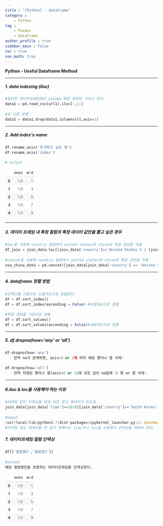```yaml
---
title : "[Python] - dataframe"
category :
    - Python
tag : 
    - Pandas
    - dataframe
author_profile : true
sidebar_main : False  
toc : true 
use_math: true
---
```


**Python - Useful Dataframe Method**

---

##### *1. data indexing (iloc)*

```py
#읽어온 데이터프레임에서 column 특정 범위만 가지고 온다.
data1 = pd.read_csv(url1).iloc[:,1:]

#또 다른 방법 
data1 = data1.drop(data1.columns[0],axis=1)
```

---

##### *2. Add index's name*

```py
df.rename_axis('추가하고 싶은 명')
df.rename_axis('index')

# output
```

<img src='/assets/dataframe2.PNG' width = 100>

---

##### *3. 데이터 프레임 내 특정 컬럼의 특정 데이터 값만을 뽑고 싶은 경우*

```py
#loc을 사용해 country 컬럼에서 united states와 china의 특정 값만을 추출
df_join = join_data.loc[(join_data['country']=='United States') | (join_data['country']=='China')]

#concat을 사용해 country 컬럼에서 united states와 china의 특정 값만을 추출
usa_china_data = pd.concat([join_data[join_data['country'] == 'United States'],join_data[join_data['country'] == 'China']],axis=0)
```

---

##### *4. dataframe 정렬 방법*

```py
#인덱스를 기준으로 오름차순으로 정렬된다.
df = df.sort_index() 
df = df.sort_index(ascending = False) #내림차순으로 정렬

#특정 컬럼을 기준으로 정렬
df = df.sort_values()
df = df.sort_values(ascending = False)#내림차순으로 정렬
```

---

##### *5. df.dropna(how='any' or 'all')*

```py
df.dropna(how='any')
  - 만약 na가 존재하면, axis=0 or 1에 따라 해당 행이나 열 삭제!

df.dropna(how='all')
  - 만약 지정된 행이나 열(axis=0 or 1)에 모든 값이 na일때 그 행 or 열 삭제!
```

---

##### *6.iloc & loc을 사용해야 하는 이유*

```py
#아래와 같이 인덱싱을 하게 되면 경고 메세지가 뜨는데,
join_data[join_data['time']==2019][join_data['country']=='South Korea']['PPP']

#ouput
/usr/local/lib/python3.7/dist-packages/ipykernel_launcher.py:2: UserWarning: Boolean Series key will be reindexed to match DataFrame index.
#이러한 경고 메세지를 안 받기 위해서는 iloc이나 loc을 사용해서 인덱싱을 해줘야 한다.
```

##### *7. 데이터프레임 컬럼 인덱싱*
```py 
df[['컬럼명1','컬럼명2']] 

#output
해당 컬럼명만을 포함하는 데이터프레임을 인덱싱한다.
```
<img src='/assets/dataframe2.PNG' width = 100>


